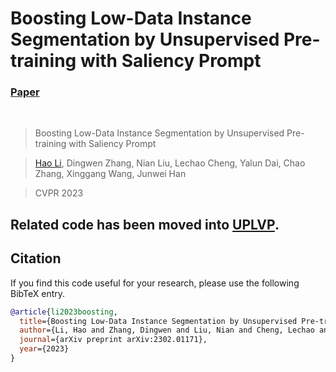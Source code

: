 # Boosting Low-Data Instance Segmentation by Unsupervised Pre-training with Saliency Prompt
### [Paper](https://arxiv.org/abs/2302.01171)
<br/>

> Boosting Low-Data Instance Segmentation by Unsupervised Pre-training with Saliency Prompt

> [Hao Li](https://github.com/lifuguan), Dingwen Zhang, Nian Liu, Lechao Cheng, Yalun Dai, Chao Zhang, Xinggang Wang, Junwei Han

> CVPR 2023

## Related code has been moved into [UPLVP](https://github.com/lifuguan/UPLVP).
## Citation

If you find this code useful for your research, please use the following BibTeX entry.

```bibtex
@article{li2023boosting,
  title={Boosting Low-Data Instance Segmentation by Unsupervised Pre-training with Saliency Prompt},
  author={Li, Hao and Zhang, Dingwen and Liu, Nian and Cheng, Lechao and Dai, Yalun and Zhang, Chao and Wang, Xinggang and Han, Junwei},
  journal={arXiv preprint arXiv:2302.01171},
  year={2023}
}
```
